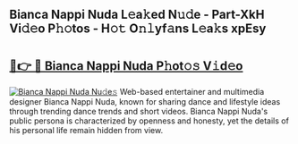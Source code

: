 ## Bianca Nappi Nuda L𝚎a𝚔ed N𝚞𝚍e - Part-XkH Vi𝚍𝚎o P𝚑𝚘tos - H𝚘𝚝 O𝚗𝚕yf𝚊ns L𝚎a𝚔s xpEsy

# <h2><a href="http://kfdi2d7.oniu.top/?m=Bianca+Nappi+Nuda">🔗👉 🔴 Bianca Nappi Nuda P𝚑ot𝚘𝚜 V𝚒d𝚎o</a></h2>

[![Bianca Nappi Nuda Nu𝚍e𝚜](https://i.imgur.com/0qMVB7G.gif)](http://kfdi2d7.oniu.top/?m=Bianca+Nappi+Nuda)
Web-based entertainer and multimedia designer Bianca Nappi Nuda, known for sharing dance and lifestyle ideas through trending dance trends and short videos. Bianca Nappi Nuda's public persona is characterized by openness and honesty, yet the details of his personal life remain hidden from view.  
